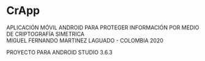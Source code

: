# CrApp
APLICACIÓN MÓVIL ANDROID PARA PROTEGER INFORMACIÓN POR MEDIO DE CRIPTOGRAFÍA SIMETRICA  
MIGUEL FERNANDO MARTINEZ LAGUADO -
COLOMBIA 2020

PROYECTO PARA ANDROID STUDIO 3.6.3
